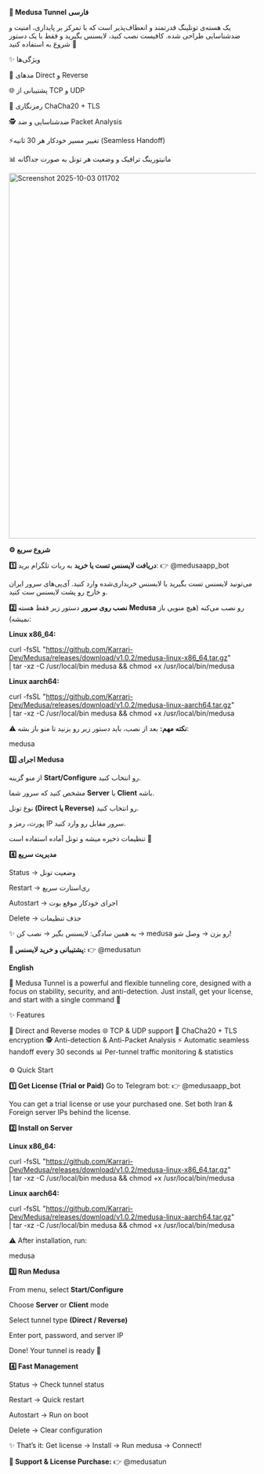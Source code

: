 **🐍 Medusa Tunnel**
**فارسی** 

یک هسته‌ی تونلینگ قدرتمند و انعطاف‌پذیر است که با تمرکز بر پایداری، امنیت و ضدشناسایی طراحی شده.
کافیست نصب کنید، لایسنس بگیرید و فقط با یک دستور شروع به استفاده کنید 🚀


✨ ویژگی‌ها

🔄 مدهای Direct و Reverse

🌐 پشتیبانی از TCP و UDP

🔐 رمزنگاری ChaCha20 + TLS

🕵️ ضدشناسایی و ضد Packet Analysis

⚡تغییر مسیر خودکار هر 30 ثانیه (Seamless Handoff)

📊 مانیتورینگ ترافیک و وضعیت هر تونل به صورت جداگانه



<img width="1713" height="744" alt="Screenshot 2025-10-03 011702" src="https://github.com/user-attachments/assets/332fbea9-3c3f-4794-85dc-7504c02e93c7" />


**⚙️ شروع سریع**

**1️⃣ دریافت لایسنس تست یا خرید**
به ربات تلگرام برید:
👉 @medusaapp_bot

می‌تونید لایسنس تست بگیرید یا لایسنس خریداری‌شده وارد کنید.
آی‌پی‌های سرور ایران و خارج رو پشت لایسنس ست کنید.

**2️⃣ نصب روی سرور**
دستور زیر فقط هسته **Medusa** رو نصب می‌کنه (هیچ منویی باز نمیشه):

**Linux x86_64:**

curl -fsSL "https://github.com/Karrari-Dev/Medusa/releases/download/v1.0.2/medusa-linux-x86_64.tar.gz" \
| tar -xz -C /usr/local/bin medusa && chmod +x /usr/local/bin/medusa


**Linux aarch64:**

curl -fsSL "https://github.com/Karrari-Dev/Medusa/releases/download/v1.0.2/medusa-linux-aarch64.tar.gz" \
| tar -xz -C /usr/local/bin medusa && chmod +x /usr/local/bin/medusa


⚠**️ نکته مهم:** بعد از نصب، باید دستور زیر رو بزنید تا منو باز بشه:

medusa


**3️⃣ اجرای Medusa**

از منو گزینه **Start/Configure** رو انتخاب کنید.

مشخص کنید که سرور شما **Server** یا **Client** باشه.

نوع تونل **(Direct یا Reverse)** رو انتخاب کنید.

پورت، رمز و IP سرور مقابل رو وارد کنید.

تنظیمات ذخیره میشه و تونل آماده استفاده است 🚀

**4️⃣ مدیریت سریع**



Status → وضعیت تونل

Restart → ری‌استارت سریع

Autostart → اجرای خودکار موقع بوت

Delete → حذف تنظیمات

✨ به همین سادگی: لایسنس بگیر → نصب کن → medusa رو بزن → وصل شو!

**📩 پشتیبانی و خرید لایسنس:**
👉 @medusatun



**English**

🐍 Medusa Tunnel is a powerful and flexible tunneling core, designed with a focus on stability, security, and anti-detection.
Just install, get your license, and start with a single command 🚀

✨ Features

🔄 Direct and Reverse modes
🌐 TCP & UDP support
🔐 ChaCha20 + TLS encryption
🕵️ Anti-detection & Anti-Packet Analysis
⚡ Automatic seamless handoff every 30 seconds
📊 Per-tunnel traffic monitoring & statistics

⚙️ Quick Start

**1️⃣ Get License (Trial or Paid)**
Go to Telegram bot:
👉 @medusaapp_bot

You can get a trial license or use your purchased one.
Set both Iran & Foreign server IPs behind the license.

**2️⃣ Install on Server**


**Linux x86_64:**

curl -fsSL "https://github.com/Karrari-Dev/Medusa/releases/download/v1.0.2/medusa-linux-x86_64.tar.gz" \
| tar -xz -C /usr/local/bin medusa && chmod +x /usr/local/bin/medusa


**Linux aarch64:**

curl -fsSL "https://github.com/Karrari-Dev/Medusa/releases/download/v1.0.2/medusa-linux-aarch64.tar.gz" \
| tar -xz -C /usr/local/bin medusa && chmod +x /usr/local/bin/medusa


⚠️ After installation, run:

medusa


**3️⃣ Run Medusa**

From menu, select **Start/Configure**

Choose **Server** or **Client** mode

Select tunnel type **(Direct / Reverse)**

Enter port, password, and server IP

Done! Your tunnel is ready 🚀

**4️⃣ Fast Management**

Status → Check tunnel status

Restart → Quick restart

Autostart → Run on boot

Delete → Clear configuration

✨ That’s it: Get license → Install → Run medusa → Connect!

**📩 Support & License Purchase:**
👉 @medusatun
